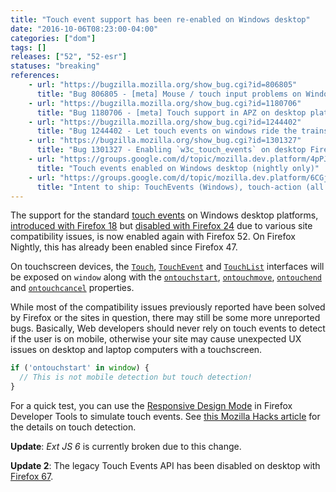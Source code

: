 ```yaml
---
title: "Touch event support has been re-enabled on Windows desktop"
date: "2016-10-06T08:23:00-04:00"
categories: ["dom"]
tags: []
releases: ["52", "52-esr"]
statuses: "breaking"
references:
    - url: "https://bugzilla.mozilla.org/show_bug.cgi?id=806805"
      title: "Bug 806805 - [meta] Mouse / touch input problems on Windows devices that support touch input"
    - url: "https://bugzilla.mozilla.org/show_bug.cgi?id=1180706"
      title: "Bug 1180706 - [meta] Touch support in APZ on desktop platforms"
    - url: "https://bugzilla.mozilla.org/show_bug.cgi?id=1244402"
      title: "Bug 1244402 - Let touch events on windows ride the trains"
    - url: "https://bugzilla.mozilla.org/show_bug.cgi?id=1301327"
      title: "Bug 1301327 - Enabling `w3c_touch_events` on desktop Firefox is causing major problems with ExtJS6"
    - url: "https://groups.google.com/d/topic/mozilla.dev.platform/4pPJfp_aSKE/discussion"
      title: "Touch events enabled on Windows desktop (nightly only)"
    - url: "https://groups.google.com/d/topic/mozilla.dev.platform/6CGjsm1XpD4/discussion"
      title: "Intent to ship: TouchEvents (Windows), touch-action (all platforms), accessible caret"
---
```

The support for the standard [touch events](https://developer.mozilla.org/docs/Web/API/Touch_events) on Windows desktop platforms, [introduced with Firefox 18](https://www.fxsitecompat.dev/en-CA/docs/2012/moztouch-events-were-removed-in-favour-of-the-standard-touch-events/) but [disabled with Firefox 24](https://www.fxsitecompat.dev/en-CA/docs/2013/touch-events-support-has-been-temporarily-disabled-on-desktop/) due to various site compatibility issues, is now enabled again with Firefox 52. On Firefox Nightly, this has already been enabled since Firefox 47.

On touchscreen devices, the [`Touch`](https://developer.mozilla.org/docs/Web/API/Touch), [`TouchEvent`](https://developer.mozilla.org/docs/Web/API/TouchEvent) and [`TouchList`](https://developer.mozilla.org/docs/Web/API/TouchList) interfaces will be exposed on `window` along with the [`ontouchstart`](https://developer.mozilla.org/docs/Web/API/GlobalEventHandlers/ontouchstart), [`ontouchmove`](https://developer.mozilla.org/docs/Web/API/GlobalEventHandlers/ontouchmove), [`ontouchend`](https://developer.mozilla.org/docs/Web/API/GlobalEventHandlers/ontouchend) and [`ontouchcancel`](https://developer.mozilla.org/docs/Web/API/GlobalEventHandlers/ontouchcancel) properties.

While most of the compatibility issues previously reported have been solved by Firefox or the sites in question, there may still be some more unreported bugs. Basically, Web developers should never rely on touch events to detect if the user is on mobile, otherwise your site may cause unexpected UX issues on desktop and laptop computers with a touchscreen.

```js
if ('ontouchstart' in window) {
  // This is not mobile detection but touch detection!
}
```

For a quick test, you can use the [Responsive Design Mode](https://developer.mozilla.org/docs/Tools/Responsive_Design_Mode) in Firefox Developer Tools to simulate touch events. See [this Mozilla Hacks article](https://hacks.mozilla.org/2013/04/detecting-touch-its-the-why-not-the-how/) for the details on touch detection.

**Update**: *Ext JS 6* is currently broken due to this change.

**Update 2**: The legacy Touch Events API has been disabled on desktop with [Firefox 67](https://www.fxsitecompat.dev/en-CA/docs/2019/legacy-touch-events-api-is-now-disabled-on-desktop/).
